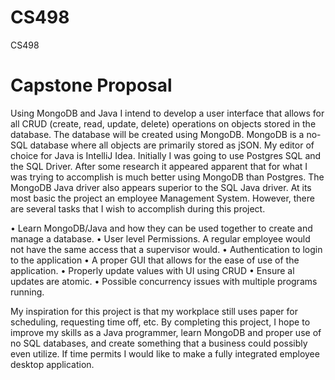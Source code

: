 # CS498
CS498

# Capstone Proposal

  Using MongoDB and Java I intend to develop a user interface that allows for all CRUD
(create, read, update, delete) operations on objects stored in the database. The database will
be created using MongoDB. MongoDB is a no-SQL database where all objects are primarily
stored as jSON. My editor of choice for Java is IntelliJ Idea. Initially I was going to use Postgres
SQL and the SQL Driver. After some research it appeared apparent that for what I was trying to
accomplish is much better using MongoDB than Postgres. The MongoDB Java driver also
appears superior to the SQL Java driver.
At its most basic the project an employee Management System. However, there are
several tasks that I wish to accomplish during this project.

• Learn MongoDB/Java and how they can be used together to create and manage a
database.
• User level Permissions. A regular employee would not have the same access that a
supervisor would.
• Authentication to login to the application
• A proper GUI that allows for the ease of use of the application.
• Properly update values with UI using CRUD
• Ensure al updates are atomic.
• Possible concurrency issues with multiple programs running.

  My inspiration for this project is that my workplace still uses paper for scheduling,
requesting time off, etc. By completing this project, I hope to improve my skills as a Java
programmer, learn MongoDB and proper use of no SQL databases, and create something that
a business could possibly even utilize. If time permits I would like to make a fully integrated
employee desktop application. 
